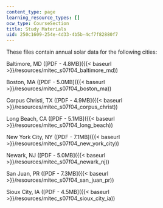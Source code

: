 ```yaml
---
content_type: page
learning_resource_types: []
ocw_type: CourseSection
title: Study Materials
uid: 250c1609-254e-4d33-4b5b-4cf7f82880f7
---
```


These files contain annual solar data for the following cities:

Baltimore, MD ([PDF - 4.8MB]({{< baseurl >}}/resources/mitec_s07f04_baltimore_md))

Boston, MA ([PDF - 5.0MB]({{< baseurl >}}/resources/mitec_s07f04_boston_ma))

Corpus Christi, TX ([PDF - 4.9MB]({{< baseurl >}}/resources/mitec_s07f04_corpus_christ))

Long Beach, CA ([PDF - 5.1MB]({{< baseurl >}}/resources/mitec_s07f04_long_beach))

New York City, NY ([PDF - 7.1MB]({{< baseurl >}}/resources/mitec_s07f04_new_york_city))

Newark, NJ ([PDF - 5.0MB]({{< baseurl >}}/resources/mitec_s07f04_newark_nj))

San Juan, PR ([PDF - 7.3MB]({{< baseurl >}}/resources/mitec_s07f04_san_juan_pr))

Sioux City, IA ([PDF - 4.5MB]({{< baseurl >}}/resources/mitec_s07f04_sioux_city_ia))
